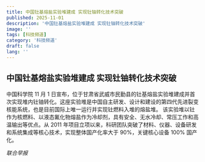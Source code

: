 ```yaml
---
title: 中国钍基熔盐实验堆建成 实现钍铀转化技术突破
published: 2025-11-01
description: '中国钍基熔盐实验堆建成 实现钍铀转化技术突破'
image: ''
tags: [科技频道]
category: '科技频道'
draft: false
lang: ''
---
```


## 中国钍基熔盐实验堆建成 实现钍铀转化技术突破

中国科学院 11 月 1 日宣布，位于甘肃省武威市民勤县的钍基熔盐实验堆建成并首次实现堆内钍铀转化。这座实验堆是中国自主研发、设计和建设的第四代先进裂变核能系统，也是目前国际上唯一运行并实现钍燃料入堆的熔盐堆。
该实验堆以钍作为核燃料、以液态氟化物熔盐作为冷却剂，具有安全、无水冷却、常压工作和高温输出等优点。从 2011 年项目立项以来，科研团队突破了材料、仪器、设备研发和系统集成等核心技术，实现整体国产化率大于 90%，关键核心设备 100% 国产化。

*联合早报*
